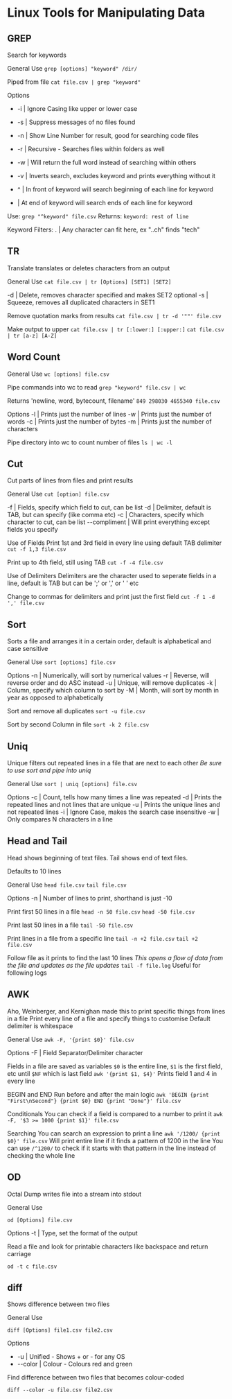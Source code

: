 # Linux Tools for Manipulating Data

## GREP
Search for keywords

General Use
`grep [options] "keyword" /dir/`

Piped from file
`cat file.csv | grep "keyword"`

Options
* -i | Ignore Casing like upper or lower case
* -s | Suppress messages of no files found
* -n | Show Line Number for result, good for searching code files
* -r | Recursive - Searches files within folders as well
* -w | Will return the full word instead of searching within others
* -v | Inverts search, excludes keyword and prints everything without it

* ^ | In front of keyword will search beginning of each line for keyword
* | At end of keyword will search ends of each line for keyword

Use:
`grep "^keyword" file.csv`
Returns:
`keyword: rest of line`

Keyword Filters:
. | Any character can fit here, ex "..ch" finds "tech"

## TR
Translate translates or deletes characters from an output

General Use
`cat file.csv | tr [Options] [SET1] [SET2]`

-d | Delete, removes character specified and makes SET2 optional
-s | Squeeze, removes all duplicated characters in SET1

Remove quotation marks from results
`cat file.csv | tr -d '""' file.csv`

Make output to upper
`cat file.csv | tr [:lower:] [:upper:]`
`cat file.csv | tr [a-z] [A-Z]`

## Word Count
General Use
`wc [options] file.csv`

Pipe commands into wc to read
`grep "keyword" file.csv | wc`

Returns 'newline, word, bytecount, filename'
`849 298030 4655340 file.csv`

Options
-l | Prints just the number of lines
-w | Prints just the number of words
-c | Prints just the number of bytes
-m | Prints just the number of characters

Pipe directory into wc to count number of files
`ls | wc -l`

## Cut
Cut parts of lines from files and print results

General Use
`cut [option] file.csv`

-f | Fields, specify which field to cut, can be list
-d | Delimiter, default is TAB, but can specify (like comma etc)
-c | Characters, specify which character to cut, can be list
--compliment | Will print everything except fields you specify

Use of Fields
Print 1st and 3rd field in every line using default TAB delimiter
`cut -f 1,3 file.csv`

Print up to 4th field, still using TAB
`cut -f -4 file.csv`

Use of Delimiters
Delimiters are the character used to seperate fields in a line, default is TAB but can be ';' or ',' or ' ' etc

Change to commas for delimiters and print just the first field
`cut -f 1 -d ',' file.csv`

## Sort
Sorts a file and arranges it in a certain order, default is alphabetical and case sensitive

General Use
`sort [options] file.csv`

Options
-n | Numerically, will sort by numerical values
-r | Reverse, will reverse order and do ASC instead
-u | Unique, will remove duplicates
-k | Column, specify which column to sort by
-M | Month, will sort by month in year as opposed to alphabetically

Sort and remove all duplicates
`sort -u file.csv`

Sort by second Column in file
`sort -k 2 file.csv`

## Uniq
Unique filters out repeated lines in a file that are next to each other
*Be sure to use sort and pipe into uniq*

General Use
`sort | uniq [options] file.csv`

Options
-c | Count, tells how many times a line was repeated
-d | Prints the repeated lines and not lines that are unique
-u | Prints the unique lines and not repeated lines
-i | Ignore Case, makes the search case insensitive
-w | Only compares N characters in a line

## Head and Tail
Head shows beginning of text files.
Tail shows end of text files.

Defaults to 10 lines

General Use
`head file.csv`
`tail file.csv`

Options
-n | Number of lines to print, shorthand is just -10

Print first 50 lines in a file
`head -n 50 file.csv`
`head -50 file.csv`

Print last 50 lines in a file
`tail -50 file.csv`

Print lines in a file from a specific line
`tail -n +2 file.csv`
`tail +2 file.csv`

Follow file as it prints to find the last 10 lines
*This opens a flow of data from the file and updates as the file updates*
`tail -f file.log`
Useful for following logs

## AWK
Aho, Weinberger, and Kernighan made this to print specific things from lines in a file
Print every line of a file and specify things to customise
Default delimiter is whitespace

General Use
`awk -F, '{print $0}' file.csv`

Options
-F | Field Separator/Delimiter character

Fields in a file are saved as variables
`$0` is the entire line, `$1` is the first field, etc until `$NF` which is last field
`awk '{print $1, $4}'`
Prints field 1 and 4 in every line

BEGIN and END
Run before and after the main logic
`awk 'BEGIN {print "First\nSecond"} {print $0} END {print "Done"}' file.csv`

Conditionals
You can check if a field is compared to a number to print it
`awk -F, '$3 >= 1000 {print $1}' file.csv`

Searching
You can search an expression to print a line
`awk '/1200/ {print $0}' file.csv`
Will print entire line if it finds a pattern of 1200 in the line
You can use `/^1200/` to check if it starts with that pattern in the line instead of checking the whole line

## OD
Octal Dump writes file into a stream into stdout

General Use

`od [Options] file.csv`

Options
-t | Type, set the format of the output

Read a file and look for printable characters like backspace and return carriage

`od -t c file.csv`

## diff
Shows difference between two files

General Use

`diff [Options] file1.csv file2.csv`

Options

* -u | Unified - Shows + or - for any OS
* --color | Colour - Colours red and green

Find difference between two files that becomes colour-coded

`diff --color -u file.csv file2.csv`